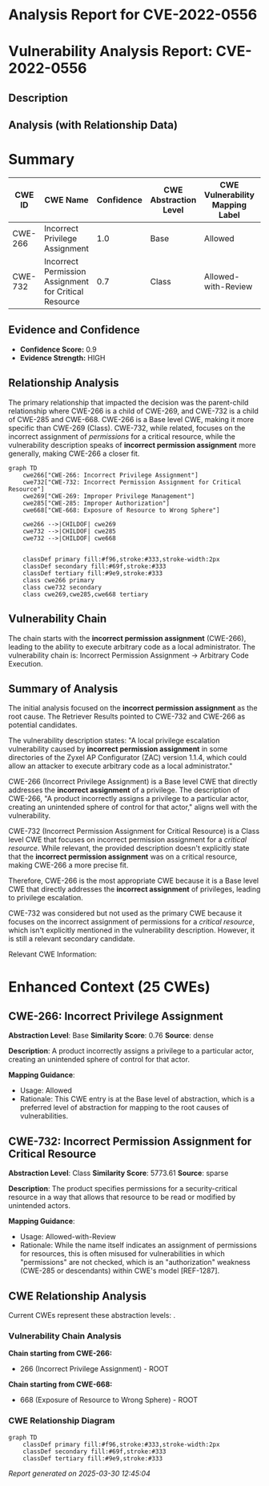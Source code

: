 # Analysis Report for CVE-2022-0556

# Vulnerability Analysis Report: CVE-2022-0556

## Description



## Analysis (with Relationship Data)

# Summary
| CWE ID | CWE Name | Confidence | CWE Abstraction Level | CWE Vulnerability Mapping Label | CWE-Vulnerability Mapping Notes |
|---|---|---|---|---|---|
| CWE-266 | Incorrect Privilege Assignment | 1.0 | Base | Allowed | Primary CWE |
| CWE-732 | Incorrect Permission Assignment for Critical Resource | 0.7 | Class | Allowed-with-Review | Secondary Candidate |

## Evidence and Confidence

*   **Confidence Score:** 0.9
*   **Evidence Strength:** HIGH

## Relationship Analysis
The primary relationship that impacted the decision was the parent-child relationship where CWE-266 is a child of CWE-269, and CWE-732 is a child of CWE-285 and CWE-668. CWE-266 is a Base level CWE, making it more specific than CWE-269 (Class). CWE-732, while related, focuses on the incorrect assignment of *permissions* for a critical resource, while the vulnerability description speaks of **incorrect permission assignment** more generally, making CWE-266 a closer fit.

```mermaid
graph TD
    cwe266["CWE-266: Incorrect Privilege Assignment"]
    cwe732["CWE-732: Incorrect Permission Assignment for Critical Resource"]
    cwe269["CWE-269: Improper Privilege Management"]
    cwe285["CWE-285: Improper Authorization"]
    cwe668["CWE-668: Exposure of Resource to Wrong Sphere"]

    cwe266 -->|CHILDOF| cwe269
    cwe732 -->|CHILDOF| cwe285
    cwe732 -->|CHILDOF| cwe668
    

    classDef primary fill:#f96,stroke:#333,stroke-width:2px
    classDef secondary fill:#69f,stroke:#333
    classDef tertiary fill:#9e9,stroke:#333
    class cwe266 primary
    class cwe732 secondary
    class cwe269,cwe285,cwe668 tertiary
```

## Vulnerability Chain
The chain starts with the **incorrect permission assignment** (CWE-266), leading to the ability to execute arbitrary code as a local administrator. The vulnerability chain is: Incorrect Permission Assignment -> Arbitrary Code Execution.

## Summary of Analysis
The initial analysis focused on the **incorrect permission assignment** as the root cause. The Retriever Results pointed to CWE-732 and CWE-266 as potential candidates.

The vulnerability description states: "A local privilege escalation vulnerability caused by **incorrect permission assignment** in some directories of the Zyxel AP Configurator (ZAC) version 1.1.4, which could allow an attacker to execute arbitrary code as a local administrator."

CWE-266 (Incorrect Privilege Assignment) is a Base level CWE that directly addresses the **incorrect assignment** of a privilege. The description of CWE-266, "A product incorrectly assigns a privilege to a particular actor, creating an unintended sphere of control for that actor," aligns well with the vulnerability.

CWE-732 (Incorrect Permission Assignment for Critical Resource) is a Class level CWE that focuses on incorrect permission assignment for a *critical resource*. While relevant, the provided description doesn't explicitly state that the **incorrect permission assignment** was on a critical resource, making CWE-266 a more precise fit.

Therefore, CWE-266 is the most appropriate CWE because it is a Base level CWE that directly addresses the **incorrect assignment** of privileges, leading to privilege escalation.

CWE-732 was considered but not used as the primary CWE because it focuses on the incorrect assignment of permissions for a *critical resource*, which isn't explicitly mentioned in the vulnerability description. However, it is still a relevant secondary candidate.

Relevant CWE Information:

# Enhanced Context (25 CWEs)

## CWE-266: Incorrect Privilege Assignment
**Abstraction Level**: Base
**Similarity Score**: 0.76
**Source**: dense

**Description**:
A product incorrectly assigns a privilege to a particular actor, creating an unintended sphere of control for that actor.

**Mapping Guidance**:
- Usage: Allowed
- Rationale: This CWE entry is at the Base level of abstraction, which is a preferred level of abstraction for mapping to the root causes of vulnerabilities.

## CWE-732: Incorrect Permission Assignment for Critical Resource
**Abstraction Level**: Class
**Similarity Score**: 5773.61
**Source**: sparse

**Description**:
The product specifies permissions for a security-critical resource in a way that allows that resource to be read or modified by unintended actors.

**Mapping Guidance**:
- Usage: Allowed-with-Review
- Rationale: While the name itself indicates an assignment of permissions for resources, this is often misused for vulnerabilities in which "permissions" are not checked, which is an "authorization" weakness (CWE-285 or descendants) within CWE's model [REF-1287].


## CWE Relationship Analysis

Current CWEs represent these abstraction levels: .


### Vulnerability Chain Analysis

**Chain starting from CWE-266:**
- 266 (Incorrect Privilege Assignment) - ROOT


**Chain starting from CWE-668:**
- 668 (Exposure of Resource to Wrong Sphere) - ROOT



### CWE Relationship Diagram

```mermaid
graph TD
    classDef primary fill:#f96,stroke:#333,stroke-width:2px
    classDef secondary fill:#69f,stroke:#333
    classDef tertiary fill:#9e9,stroke:#333
```



*Report generated on 2025-03-30 12:45:04*

